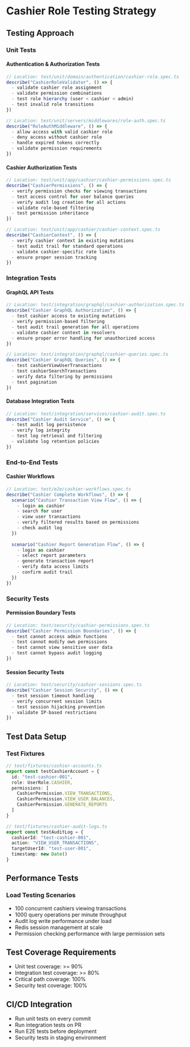 # Cashier Role Testing Strategy

## Testing Approach

### Unit Tests

#### Authentication & Authorization Tests
```typescript
// Location: test/unit/domain/authentication/cashier-role.spec.ts
describe("CashierRoleValidator", () => {
  - validate cashier role assignment
  - validate permission combinations
  - test role hierarchy (user < cashier < admin)
  - test invalid role transitions
})

// Location: test/unit/servers/middlewares/role-auth.spec.ts
describe("RoleAuthMiddleware", () => {
  - allow access with valid cashier role
  - deny access without cashier role
  - handle expired tokens correctly
  - validate permission requirements
})
```

#### Cashier Authorization Tests
```typescript
// Location: test/unit/app/cashier/cashier-permissions.spec.ts
describe("CashierPermissions", () => {
  - verify permission checks for viewing transactions
  - test access control for user balance queries
  - verify audit log creation for all actions
  - validate role-based filtering
  - test permission inheritance
})

// Location: test/unit/app/cashier/cashier-context.spec.ts
describe("CashierContext", () => {
  - verify cashier context in existing mutations
  - test audit trail for standard operations
  - validate cashier-specific rate limits
  - ensure proper session tracking
})
```

### Integration Tests

#### GraphQL API Tests
```typescript
// Location: test/integration/graphql/cashier-authorization.spec.ts
describe("Cashier GraphQL Authorization", () => {
  - test cashier access to existing mutations
  - verify permission-based filtering
  - test audit trail generation for all operations
  - validate cashier context in resolvers
  - ensure proper error handling for unauthorized access
})

// Location: test/integration/graphql/cashier-queries.spec.ts
describe("Cashier GraphQL Queries", () => {
  - test cashierViewUserTransactions
  - test cashierSearchTransactions
  - verify data filtering by permissions
  - test pagination
})
```

#### Database Integration Tests
```typescript
// Location: test/integration/services/cashier-audit.spec.ts
describe("Cashier Audit Service", () => {
  - test audit log persistence
  - verify log integrity
  - test log retrieval and filtering
  - validate log retention policies
})
```

### End-to-End Tests

#### Cashier Workflows
```typescript
// Location: test/e2e/cashier-workflows.spec.ts
describe("Cashier Complete Workflows", () => {
  scenario("Cashier Transaction View Flow", () => {
    - login as cashier
    - search for user
    - view user transactions
    - verify filtered results based on permissions
    - check audit log
  })
  
  scenario("Cashier Report Generation Flow", () => {
    - login as cashier
    - select report parameters
    - generate transaction report
    - verify data access limits
    - confirm audit trail
  })
})
```

### Security Tests

#### Permission Boundary Tests
```typescript
// Location: test/security/cashier-permissions.spec.ts
describe("Cashier Permission Boundaries", () => {
  - test cannot access admin functions
  - test cannot modify own permissions
  - test cannot view sensitive user data
  - test cannot bypass audit logging
})
```

#### Session Security Tests
```typescript
// Location: test/security/cashier-sessions.spec.ts
describe("Cashier Session Security", () => {
  - test session timeout handling
  - verify concurrent session limits
  - test session hijacking prevention
  - validate IP-based restrictions
})
```

## Test Data Setup

### Test Fixtures
```typescript
// test/fixtures/cashier-accounts.ts
export const testCashierAccount = {
  id: "test-cashier-001",
  role: UserRole.CASHIER,
  permissions: [
    CashierPermission.VIEW_TRANSACTIONS,
    CashierPermission.VIEW_USER_BALANCES,
    CashierPermission.GENERATE_REPORTS
  ]
}

// test/fixtures/cashier-audit-logs.ts
export const testAuditLog = {
  cashierId: "test-cashier-001",
  action: "VIEW_USER_TRANSACTIONS",
  targetUserId: "test-user-001",
  timestamp: new Date()
}
```

## Performance Tests

### Load Testing Scenarios
- 100 concurrent cashiers viewing transactions
- 1000 query operations per minute throughput
- Audit log write performance under load
- Redis session management at scale
- Permission checking performance with large permission sets

## Test Coverage Requirements
- Unit test coverage: >= 90%
- Integration test coverage: >= 80%
- Critical path coverage: 100%
- Security test coverage: 100%

## CI/CD Integration
- Run unit tests on every commit
- Run integration tests on PR
- Run E2E tests before deployment
- Security tests in staging environment